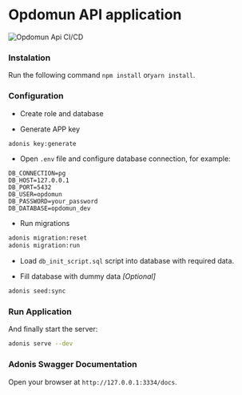 # Opdomun API application

![Opdomun Api CI/CD](https://github.com/jrolopez20/opdomun_api/workflows/Opdomun%20Api%20CI/CD/badge.svg?branch=master&event=push)

### Instalation

Run the following command `npm install` or`yarn install`.

### Configuration

- Create role and database

- Generate APP key

```bash
adonis key:generate
```

- Open `.env` file and configure database connection, for example:
```
DB_CONNECTION=pg
DB_HOST=127.0.0.1
DB_PORT=5432
DB_USER=opdomun
DB_PASSWORD=your_password
DB_DATABASE=opdomun_dev
```

- Run migrations

```bash
adonis migration:reset
adonis migration:run
```

- Load `db_init_script.sql` script into database with required data.

- Fill database with dummy data *[Optional]*
```bash
adonis seed:sync
```

### Run Application
And finally start the server:

```bash
adonis serve --dev
```

### Adonis Swagger Documentation

Open your browser at `http://127.0.0.1:3334/docs`.
